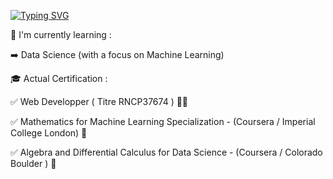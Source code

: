 [![Typing SVG](https://readme-typing-svg.demolab.com?font=Fira+Code&pause=1000&width=435&lines=Hi+there+%F0%9F%91%8B)](https://git.io/typing-svg)

🔭 I'm currently learning :

  ➡️ Data Science (with a focus on Machine Learning)


🎓 Actual Certification :

  ✅ Web Developper ( Titre RNCP37674 ) 👨‍💻
  
  ✅ Mathematics for Machine Learning Specialization  - (Coursera / Imperial College London) 🧮
  
  ✅ Algebra and Differential Calculus for Data Science - (Coursera / Colorado Boulder ) 🧮

  
    



